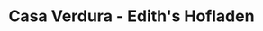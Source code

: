---
title: "Casa Verdura - Edith's Hofladen"
url: /ludwigshafen-am-rhein/casa-verdura-ediths-hofladen/
shop: Hofladen
---